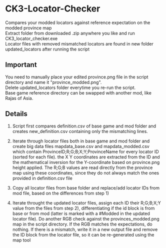 # CK3-Locator-Checker
Compares your modded locators against reference expectation on the modded province map<br>
Extract folder from downloaded .zip anywhere you like and run CK3_locator_checker.exe<br>
Locator files with removed mismatched locators are found in new folder updated_locators after running the script

## Important
You need to manually place your edited province.png file in the script directory and name it "province_modded.png".<br>
Delete updated_locators folder everytime you re-run the script.<br>
Base game reference directory can be swapped with another mod, like Rajas of Asia.<br>

## Details

1) Script first compares definition.csv of base game and mod folder and creates new_definition.csv containing only the mismatching lines.

2) Iterate through locator files both in base game and mod folder and create big data files mapdata_base.csv and mapdata_modded.csv which contain ProvinceID;R;G;B;X;Y;ProvinceName for every locator ID (sorted for each file). the X Y coordinates are extracted from the ID and the mathematical inversion for the Y-coordinate based on province.png height applied. The R;G;B values are read directly from the province map using these coordinates, since they do not always match the ones provided in definition.csv file

3) Copy all locator files from base folder and replace/add locator IDs from mod file, based on the differences from step 1)

4) Iterate throught the updated locator files, assign each ID their R;G;B;X;Y value from the files from step 2), differentiating if the id block is from base or from mod (latter is marked with a #Modded in the updated locator file). Do another RGB check against the  provinces_modded.png map in the script directory. If the RGB matches the expectations, do nothing. If there is a mismatch, write it in a new output file and remove the ID block from the locator file, so it can be re-generated using the map tool
